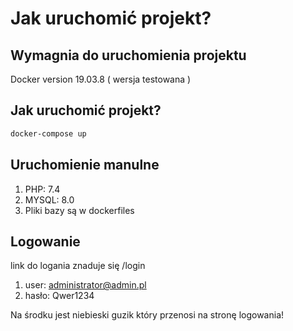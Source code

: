 # Jak uruchomić projekt?
## Wymagnia do uruchomienia projektu
Docker version 19.03.8 ( wersja testowana )
## Jak uruchomić projekt?
```bash
docker-compose up
```

## Uruchomienie manulne

1. PHP: 7.4
2. MYSQL: 8.0
3. Pliki bazy są w dockerfiles

## Logowanie
link do logania znaduje się /login
1. user: administrator@admin.pl
2. hasło: Qwer1234

Na środku jest niebieski guzik który przenosi na stronę logowania!